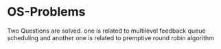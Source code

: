 # OS-Problems
Two Questions are solved. one is related to multilevel feedback queue scheduling and another one is related to premptive round robin algorithm
